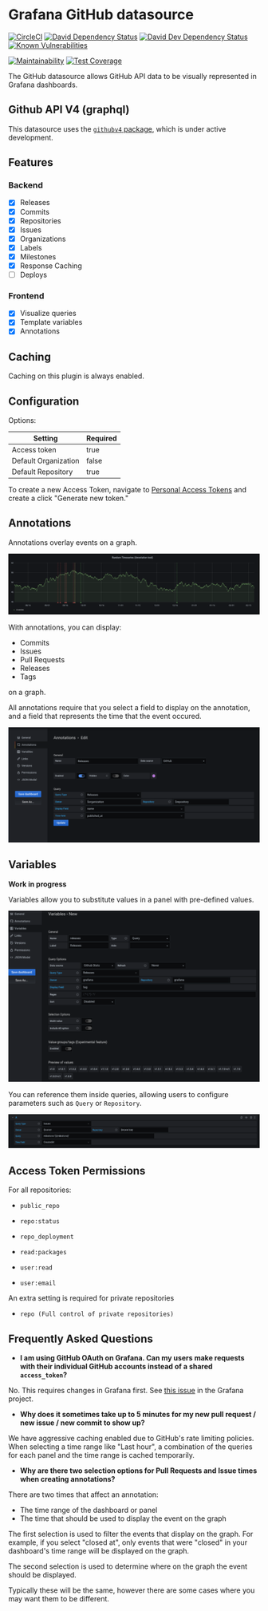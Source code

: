 # Grafana GitHub datasource

[![CircleCI](https://circleci.com/gh/grafana/github-datasource.svg?style=svg)](https://circleci.com/gh/grafana/github-datasource)
[![David Dependency Status](https://david-dm.org/grafana/github-datasource.svg)](https://david-dm.org/grafana/github-datasource)
[![David Dev Dependency Status](https://david-dm.org/grafana/github-datasource/dev-status.svg)](https://david-dm.org/grafana/github-datasource/?type=dev)
[![Known Vulnerabilities](https://snyk.io/test/github/grafana/github-datasource/badge.svg)](https://snyk.io/test/github/grafana/github-datasource)

[![Maintainability](https://api.codeclimate.com/v1/badges/30a924eb80d5f6b1cf9c/maintainability)](https://codeclimate.com/github/grafana/github-datasource/maintainability)
[![Test Coverage](https://api.codeclimate.com/v1/badges/30a924eb80d5f6b1cf9c/test_coverage)](https://codeclimate.com/github/grafana/github-datasource/test_coverage)

The GitHub datasource allows GitHub API data to be visually represented in Grafana dashboards.

## Github API V4 (graphql)

This datasource uses the [`githubv4` package](https://github.com/shurcooL/githubv4), which is under active development.

## Features

### Backend
* [x] Releases
* [x] Commits
* [x] Repositories
* [x] Issues
* [x] Organizations
* [x] Labels
* [x] Milestones
* [x] Response Caching
* [ ] Deploys

### Frontend
* [x] Visualize queries
* [x] Template variables
* [x] Annotations

## Caching

Caching on this plugin is always enabled.

## Configuration

Options:

| Setting | Required |
|---------|----------|
| Access token | true |
| Default Organization | false |
| Default Repository | true |

To create a new Access Token, navigate to [Personal Access Tokens](https://github.com/settings/tokens) and create a click "Generate new token."

## Annotations

Annotations overlay events on a graph.

![Annotations on a graph](./docs/screenshots/annotations.png)

With annotations, you can display:

* Commits
* Issues
* Pull Requests
* Releases
* Tags

on a graph.

All annotations require that you select a field to display on the annotation, and a field that represents the time that the event occured.

![Annotations editor](./docs/screenshots/annotations-editor.png)

## Variables

**Work in progress**

Variables allow you to substitute values in a panel with pre-defined values.

![Creating Variables](./docs/screenshots/variables-create.png)

You can reference them inside queries, allowing users to configure parameters such as `Query` or `Repository`.

![Using Variables inside queries](./docs/screenshots/using-variables.png)


## Access Token Permissions

For all repositories:
* `public_repo`
* `repo:status`
* `repo_deployment`
* `read:packages`

* `user:read`
* `user:email`

An extra setting is required for private repositories
* `repo (Full control of private repositories)`


## Frequently Asked Questions

* **I am using GitHub OAuth on Grafana. Can my users make requests with their individual GitHub accounts instead of a shared `access_token`?**

No. This requires changes in Grafana first. See [this issue](https://github.com/grafana/grafana/issues/26023) in the Grafana project.

* **Why does it sometimes take up to 5 minutes for my new pull request / new issue / new commit to show up?**

We have aggressive caching enabled due to GitHub's rate limiting policies. When selecting a time range like "Last hour", a combination of the queries for each panel and the time range is cached temporarily.

* **Why are there two selection options for Pull Requests and Issue times when creating annotations?**

There are two times that affect an annotation:

* The time range of the dashboard or panel
* The time that should be used to display the event on the graph

The first selection is used to filter the events that display on the graph. For example, if you select "closed at", only events that were "closed" in your dashboard's time range will be displayed on the graph.

The second selection is used to determine where on the graph the event should be displayed.

Typically these will be the same, however there are some cases where you may want them to be different.
